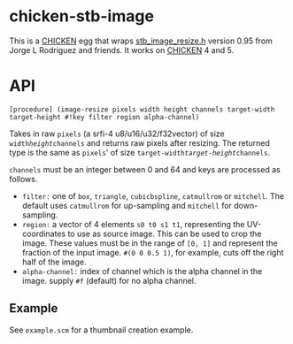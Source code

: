   [CHICKEN]: http://call-cc.org
  [stb_image_resize.h]: https://github.com/nothings/stb

# chicken-stb-image

This is a [CHICKEN] egg that wraps [stb_image_resize.h] version 0.95
from Jorge L Rodriguez and friends. It works on [CHICKEN] 4 and 5.

# API

    [procedure] (image-resize pixels width height channels target-width target-height #!key filter region alpha-channel)

Takes in raw `pixels` (a srfi-4 u8/u16/u32/f32vector) of size
`width`*`height`*`channels` and returns raw pixels after resizing. The
returned type is the same as `pixels`' of size
`target-width`*`target-height`*`channels`.

`channels` must be an integer between 0 and 64 and keys are processed
as follows.

- `filter:` one of `box`, `triangle`, `cubicbspline`, `catmullrom` or
  `mitchell`. The default uses `catmullrom` for up-sampling and
  `mitchell` for down-sampling.
- `region:` a vector of 4 elements `s0 t0 s1 t1`, representing the
  UV-coordinates to use as source image. This can be used to crop the
  image. These values must be in the range of `[0, 1]` and represent
  the fraction of the input image. `#(0 0 0.5 1)`, for example, cuts
  off the right half of the image.
- `alpha-channel:` index of channel which is the alpha channel in the
  image. supply `#f` (default) for no alpha channel.

## Example

See `example.scm` for a thumbnail creation example.
